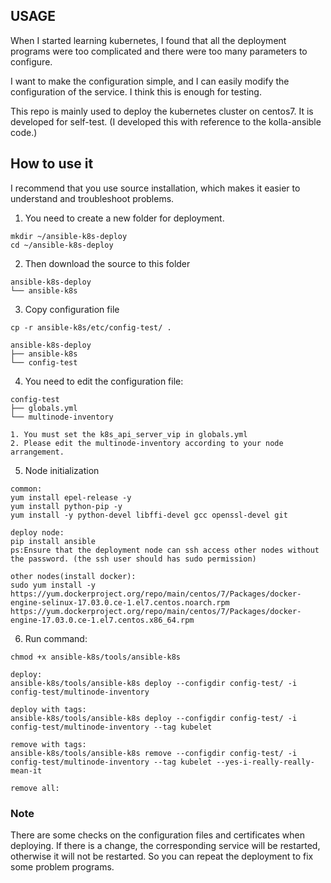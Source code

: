 ## USAGE
When I started learning kubernetes, I found that all the deployment programs were too complicated and there were too many parameters to configure.

I want to make the configuration simple, and I can easily modify the configuration of the service. I think this is enough for testing.

This repo is mainly used to deploy the kubernetes cluster on centos7.
It is developed for self-test. (I developed this with reference to the kolla-ansible code.)

## How to use it

I recommend that you use source installation, which makes it easier to understand and troubleshoot problems.

1. You need to create a new folder for deployment.

```
mkdir ~/ansible-k8s-deploy
cd ~/ansible-k8s-deploy
```

2. Then download the source to this folder

```
ansible-k8s-deploy
└── ansible-k8s
```
3. Copy configuration file

```
cp -r ansible-k8s/etc/config-test/ .

ansible-k8s-deploy
├── ansible-k8s
└── config-test
```
4. You need to edit the configuration file:

```
config-test
├── globals.yml
└── multinode-inventory

1. You must set the k8s_api_server_vip in globals.yml
2. Please edit the multinode-inventory according to your node arrangement.
```

5. Node initialization

```
common:
yum install epel-release -y
yum install python-pip -y
yum install -y python-devel libffi-devel gcc openssl-devel git

deploy node:
pip install ansible
ps:Ensure that the deployment node can ssh access other nodes without the password. (the ssh user should has sudo permission)

other nodes(install docker):
sudo yum install -y https://yum.dockerproject.org/repo/main/centos/7/Packages/docker-engine-selinux-17.03.0.ce-1.el7.centos.noarch.rpm https://yum.dockerproject.org/repo/main/centos/7/Packages/docker-engine-17.03.0.ce-1.el7.centos.x86_64.rpm
```

6. Run command:

```
chmod +x ansible-k8s/tools/ansible-k8s

deploy:
ansible-k8s/tools/ansible-k8s deploy --configdir config-test/ -i config-test/multinode-inventory

deploy with tags:
ansible-k8s/tools/ansible-k8s deploy --configdir config-test/ -i config-test/multinode-inventory --tag kubelet

remove with tags:
ansible-k8s/tools/ansible-k8s remove --configdir config-test/ -i config-test/multinode-inventory --tag kubelet --yes-i-really-really-mean-it

remove all:

```

### Note

There are some checks on the configuration files and certificates when deploying. If there is a change, the corresponding service will be restarted, otherwise it will not be restarted.
So you can repeat the deployment to fix some problem programs.
